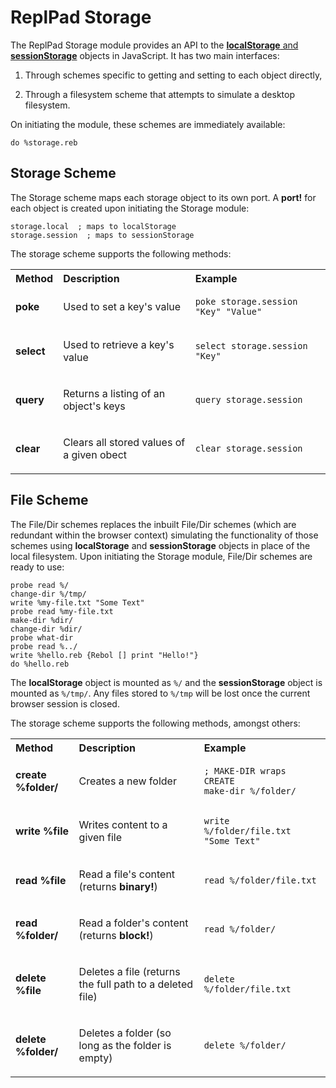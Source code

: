 # ReplPad Storage

The ReplPad Storage module provides an API to the [**localStorage** and **sessionStorage**](https://developer.mozilla.org/en-US/docs/Web/API/Web_Storage_API/Using_the_Web_Storage_API) objects in JavaScript. It has two main interfaces:

1. Through schemes specific to getting and setting to each object directly,

2. Through a filesystem scheme that attempts to simulate a desktop filesystem.

On initiating the module, these schemes are immediately available:

```plain
do %storage.reb
```

## Storage Scheme

The Storage scheme maps each storage object to its own port. A **port!** for each object is created upon initiating the Storage module:

```plain
storage.local  ; maps to localStorage
storage.session  ; maps to sessionStorage
```

The storage scheme supports the following methods:

<table>
<th align="left">Method<th align="left">Description<th align="left">Example
<tr><td>

**poke**

<td>

Used to set a key's value

<td>

```plain
poke storage.session "Key" "Value"
````

<tr><td>

**select**

<td>

Used to retrieve a key's value

<td>

```plain
select storage.session "Key"
````

<tr><td>

**query**

<td>

Returns a listing of an object's keys

<td>

```plain
query storage.session
````

<tr><td>

**clear**

<td>

Clears all stored values of a given obect

<td>

```plain
clear storage.session
````

</table>

## File Scheme

The File/Dir schemes replaces the inbuilt File/Dir schemes (which are redundant within the browser context) simulating the functionality of those schemes using **localStorage** and **sessionStorage** objects in place of the local filesystem. Upon initiating the Storage module, File/Dir schemes are ready to use:

```plain
probe read %/
change-dir %/tmp/
write %my-file.txt "Some Text"
probe read %my-file.txt
make-dir %dir/
change-dir %dir/
probe what-dir
probe read %../
write %hello.reb {Rebol [] print "Hello!"}
do %hello.reb
```

The **localStorage** object is mounted as `%/` and the **sessionStorage** object is mounted as `%/tmp/`. Any files stored to `%/tmp` will be lost once the current browser session is closed.

The storage scheme supports the following methods, amongst others:

<table>
<th align="left">Method<th align="left">Description<th align="left">Example
<tr><td>

**create %folder/**

<td>

Creates a new folder

<td>

```plain
; MAKE-DIR wraps CREATE
make-dir %/folder/
````

<tr><td>

**write %file**

<td>

Writes content to a given file

<td>

```plain
write %/folder/file.txt "Some Text"
````

<tr><td>

**read %file**

<td>

Read a file's content (returns **binary!**)

<td>

```plain
read %/folder/file.txt
````

<tr><td>

**read %folder/**

<td>

Read a folder's content (returns **block!**)

<td>

```plain
read %/folder/
````

<tr><td>

**delete %file**

<td>

Deletes a file (returns the full path to a deleted file)

<td>

```plain
delete %/folder/file.txt
````
<tr><td>

**delete %folder/**

<td>

Deletes a folder (so long as the folder is empty)

<td>

```plain
delete %/folder/
````

</table>
